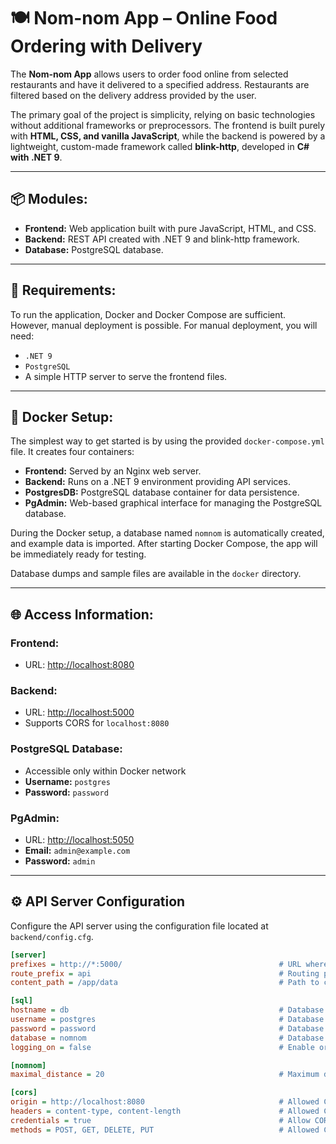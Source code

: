 # 🍽️ Nom-nom App – Online Food Ordering with Delivery

The **Nom-nom App** allows users to order food online from selected restaurants and have it delivered to a specified address. Restaurants are filtered based on the delivery address provided by the user.

The primary goal of the project is simplicity, relying on basic technologies without additional frameworks or preprocessors. The frontend is built purely with **HTML, CSS, and vanilla JavaScript**, while the backend is powered by a lightweight, custom-made framework called **blink-http**, developed in **C# with .NET 9**.

---

## 📦 Modules:

* **Frontend:** Web application built with pure JavaScript, HTML, and CSS.
* **Backend:** REST API created with .NET 9 and blink-http framework.
* **Database:** PostgreSQL database.

---

## 🚀 Requirements:

To run the application, Docker and Docker Compose are sufficient. However, manual deployment is possible. For manual deployment, you will need:

* `.NET 9`
* `PostgreSQL`
* A simple HTTP server to serve the frontend files.

---

## 🐳 Docker Setup:

The simplest way to get started is by using the provided `docker-compose.yml` file. It creates four containers:

* **Frontend:** Served by an Nginx web server.
* **Backend:** Runs on a .NET 9 environment providing API services.
* **PostgresDB:** PostgreSQL database container for data persistence.
* **PgAdmin:** Web-based graphical interface for managing the PostgreSQL database.

During the Docker setup, a database named `nomnom` is automatically created, and example data is imported. After starting Docker Compose, the app will be immediately ready for testing.

Database dumps and sample files are available in the `docker` directory.

---

## 🌐 Access Information:

### Frontend:

* URL: [http://localhost:8080](http://localhost:8080)

### Backend:

* URL: [http://localhost:5000](http://localhost:5000)
* Supports CORS for `localhost:8080`

### PostgreSQL Database:

* Accessible only within Docker network
* **Username:** `postgres`
* **Password:** `password`

### PgAdmin:

* URL: [http://localhost:5050](http://localhost:8081)
* **Email:** `admin@example.com`
* **Password:** `admin`

---

## ⚙️ API Server Configuration

Configure the API server using the configuration file located at `backend/config.cfg`.

```ini
[server]
prefixes = http://*:5000/                                   # URL where the server listens
route_prefix = api                                          # Routing prefix
content_path = /app/data                                    # Path to content directory (e.g., restaurant banners)

[sql]
hostname = db                                               # Database server address
username = postgres                                         # Database username
password = password                                         # Database user password
database = nomnom                                           # Database name
logging_on = false                                          # Enable or disable SQL query logging

[nomnom]
maximal_distance = 20                                       # Maximum distance in kilometers for restaurant search

[cors]
origin = http://localhost:8080                              # Allowed CORS origins
headers = content-type, content-length                      # Allowed CORS headers
credentials = true                                          # Allow CORS credentials
methods = POST, GET, DELETE, PUT                            # Allowed CORS methods
```

